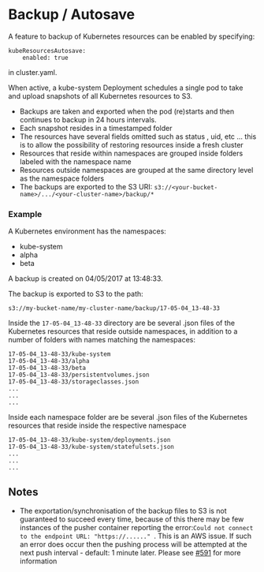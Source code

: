 # Backup / Autosave

A feature to backup of Kubernetes resources can be enabled by specifying: 
```
kubeResourcesAutosave:
    enabled: true
``` 
in cluster.yaml.

When active, a kube-system Deployment schedules a single pod to take and upload snapshots of all Kubernetes resources to S3.
- Backups are taken and exported when the pod (re)starts and then continues to backup in 24 hours intervals.
- Each snapshot resides in a timestamped folder
- The resources have several fields omitted such as status , uid, etc ... this is to allow the possibility of restoring resources inside a fresh cluster
- Resources that reside within namespaces are grouped inside folders labeled with the namespace name
- Resources outside namespaces are grouped at the same directory level as the namespace folders
- The backups are exported to the S3 URI: ```s3://<your-bucket-name>/.../<your-cluster-name>/backup/*```

### Example

A Kubernetes environment has the namespaces:
 - kube-system
 - alpha
 - beta
 
A backup is created on 04/05/2017 at 13:48:33.

The backup is exported to S3 to the path: 
```
s3://my-bucket-name/my-cluster-name/backup/17-05-04_13-48-33
```
Inside the ```17-05-04_13-48-33``` directory are be several .json files of the Kubernetes resources that reside outside namespaces, in addition to a number of folders with names matching the namespaces:
```
17-05-04_13-48-33/kube-system
17-05-04_13-48-33/alpha
17-05-04_13-48-33/beta
17-05-04_13-48-33/persistentvolumes.json
17-05-04_13-48-33/storageclasses.json
...
...
...

```
Inside each namespace folder are be several .json files of the Kubernetes resources that reside inside the respective namespace
```
17-05-04_13-48-33/kube-system/deployments.json
17-05-04_13-48-33/kube-system/statefulsets.json
...
...
...

```

## Notes

- The exportation/synchronisation of the backup files to S3 is not guaranteed to succeed every time, because of this there may be few instances of the pusher container reporting the error:```Could not connect to the endpoint URL: "https://......" ```. This is an AWS issue.
If such an error does occur then the pushing process will be attempted at the next push interval - default: 1 minute later. 
Please see [#591](https://github.com/kubernetes-incubator/kube-aws/issues/591) for more information
